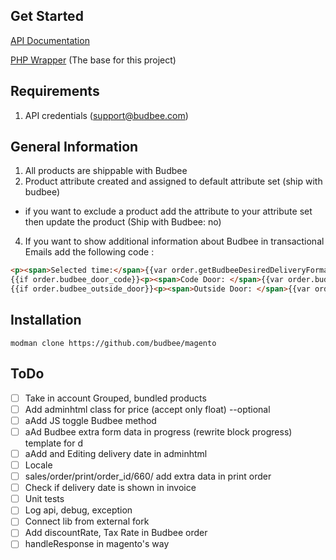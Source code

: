 ## Get Started

[API Documentation](http://developer.budbee.com)

[PHP Wrapper](https://github.com/budbee/budbee-php) (The base for this project)

## Requirements

1. API credentials (support@budbee.com)

## General Information
1. All products are shippable with Budbee
3. Product attribute created and assigned to default attribute set (ship with budbee)
 - if you want to exclude a product add the attribute to your attribute set then update the product (Ship with Budbee: no)
4. If you want to show additional information about Budbee in transactional Emails add the following code :

```html
<p><span>Selected time:</span>{{var order.getBudbeeDesiredDeliveryFormatedDate()}}</p>
{{if order.budbee_door_code}}<p><span>Code Door: </span>{{var order.budbee_door_code}}</p>{{/if}}
{{if order.budbee_outside_door}}<p><span>Outside Door: </span>{{var order.getBudbeeOutsideDoorformated()}}</p>{{/if}}
```

## Installation
```
modman clone https://github.com/budbee/magento
```



## ToDo

 - [ ] Take in account Grouped, bundled products
 - [ ] Add adminhtml class for price (accept only float)  --optional
 - [ ] aAdd JS toggle Budbee method
 - [ ] aAd Budbee extra form data in progress (rewrite block progress) template for d
 - [ ] aAdd and Editing delivery date in adminhtml
 - [ ] Locale
 - [ ] sales/order/print/order_id/660/  add extra data in print order
 - [ ] Check if delivery date is shown in invoice
 - [ ] Unit tests
 - [ ] Log api, debug, exception
 - [ ] Connect lib from external fork
 - [ ] Add discountRate, Tax Rate in Budbee order
 - [ ] handleResponse in magento's way
